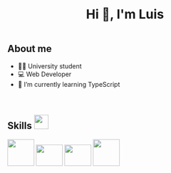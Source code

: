 <div id="user-content-toc">
  <ul align="center">
    <summary><h1 style="display: inline-block">Hi 👋, I'm Luis</h1></summary>
  </ul>
</div>

<!-- About me -->

## About me

- 👨‍🎓 University student 
- 💻 Web Developer
- 📖 I’m currently learning TypeScript
<br>

<!-- Tech Skills -->

<h2> Skills <img src = "https://media2.giphy.com/media/QssGEmpkyEOhBCb7e1/giphy.gif?cid=ecf05e47a0n3gi1bfqntqmob8g9aid1oyj2wr3ds3mg700bl&rid=giphy.gif" width = 32px> </h2>

<div align="left">
  <img width="60px" src="https://cdn.jsdelivr.net/gh/devicons/devicon@latest/icons/angular/angular-original-wordmark.svg"/>
  <img width="60px" height='48px' src="https://cdn.jsdelivr.net/gh/devicons/devicon@latest/icons/typescript/typescript-original.svg" />
  <img width="60px" height='48px' src="https://cdn.jsdelivr.net/gh/devicons/devicon@latest/icons/javascript/javascript-original.svg" />
  <img width="60px" src="https://cdn.jsdelivr.net/gh/devicons/devicon@latest/icons/php/php-original.svg" />
</div>
